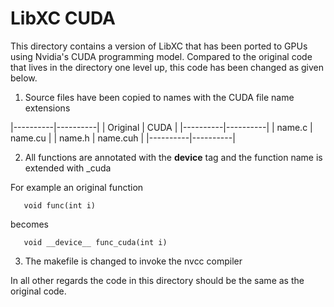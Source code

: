 LibXC CUDA
==========

This directory contains a version of LibXC that has been ported to GPUs using
Nvidia's CUDA programming model. Compared to the original code that lives in the
directory one level up, this code has been changed as given below.

1. Source files have been copied to names with the CUDA file name extensions

|----------|----------|
| Original | CUDA     |
|----------|----------|
| name.c   | name.cu  |
| name.h   | name.cuh |
|----------|----------|

2. All functions are annotated with the __device__ tag and the function name
   is extended with _cuda

For example an original function 
```
   void func(int i)
```
becomes
```
   void __device__ func_cuda(int i)
```

3. The makefile is changed to invoke the nvcc compiler


In all other regards the code in this directory should be the same as the
original code.

